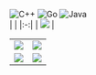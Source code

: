 
![C++](https://img.shields.io/badge/c++-%2300599C.svg?style=for-the-badge&logo=c%2B%2B&logoColor=white)
![Go](https://img.shields.io/badge/go-%2300ADD8.svg?style=for-the-badge&logo=go&logoColor=white)
![Java](https://img.shields.io/badge/java-%23ED8B00.svg?style=for-the-badge&logo=openjdk&logoColor=white)
<br>
|   |
|:-:|
| ![](https://github-profile-summary-cards.vercel.app/api/cards/profile-details?username=darvik80&theme=tokyonight) |
<br>

|   |   |
|:-:|:-:|
|![](https://github-profile-summary-cards.vercel.app/api/cards/most-commit-language?username=darvik80&theme=tokyonight)|![](https://github-profile-summary-cards.vercel.app/api/cards/repos-per-language?username=darvik80&theme=tokyonight)|
|![](https://github-profile-summary-cards.vercel.app/api/cards/stats?username=darvik80&theme=tokyonight)|![](https://github-profile-summary-cards.vercel.app/api/cards/productive-time?username=darvik80&theme=tokyonight)|
